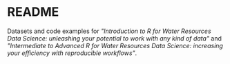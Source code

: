 # README

Datasets and code examples for *"Introduction to R for Water Resources Data Science: unleashing your potential to work with any kind of data"* and *"Intermediate to Advanced R for Water Resources Data Science: increasing your efficiency with reproducible workflows"*.  

